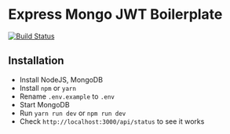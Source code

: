 # Express Mongo JWT Boilerplate

[![Build Status](https://travis-ci.org/kasvith/express-mongo-jwt-boilerplate.svg?branch=master)](https://travis-ci.org/kasvith/express-mongo-jwt-boilerplate)

## Installation

- Install NodeJS, MongoDB
- Install `npm` or `yarn`
- Rename `.env.example` to `.env`
- Start MongoDB
- Run `yarn run dev` or `npm run dev`
- Check `http://localhost:3000/api/status` to see it works

